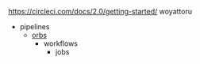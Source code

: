 https://circleci.com/docs/2.0/getting-started/ woyattoru

- pipelines
  - [orbs](https://circleci.com/orbs/)
    - workflows
      - jobs

